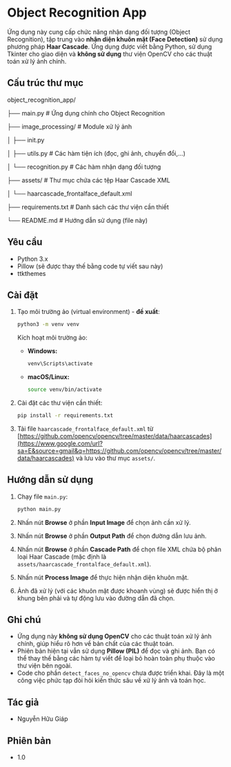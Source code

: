 # Object Recognition App

Ứng dụng này cung cấp chức năng nhận dạng đối tượng (Object Recognition), tập trung vào **nhận diện khuôn mặt (Face Detection)** sử dụng phương pháp **Haar Cascade**. Ứng dụng được viết bằng Python, sử dụng Tkinter cho giao diện và **không sử dụng** thư viện OpenCV cho các thuật toán xử lý ảnh chính.

## Cấu trúc thư mục

object_recognition_app/

├── main.py # Ứng dụng chính cho Object Recognition

├── image_processing/ # Module xử lý ảnh

│ ├── init.py

│ ├── utils.py # Các hàm tiện ích (đọc, ghi ảnh, chuyển đổi,...)

│ └── recognition.py # Các hàm nhận dạng đối tượng

├── assets/ # Thư mục chứa các tệp Haar Cascade XML

│ └── haarcascade_frontalface_default.xml

├── requirements.txt # Danh sách các thư viện cần thiết

└── README.md # Hướng dẫn sử dụng (file này)

## Yêu cầu

- Python 3.x
- Pillow (sẽ được thay thế bằng code tự viết sau này)
- ttkthemes

## Cài đặt

1.  Tạo môi trường ảo (virtual environment) - **đề xuất**:

    ```bash
    python3 -m venv venv
    ```

    Kích hoạt môi trường ảo:

    - **Windows:**

      ```bash
      venv\Scripts\activate
      ```

    - **macOS/Linux:**

      ```bash
      source venv/bin/activate
      ```

2.  Cài đặt các thư viện cần thiết:

    ```bash
    pip install -r requirements.txt
    ```

3.  Tải file `haarcascade_frontalface_default.xml` từ [https://github.com/opencv/opencv/tree/master/data/haarcascades](https://www.google.com/url?sa=E&source=gmail&q=https://github.com/opencv/opencv/tree/master/data/haarcascades) và lưu vào thư mục `assets/`.

## Hướng dẫn sử dụng

1.  Chạy file `main.py`:

    ```bash
    python main.py
    ```

2.  Nhấn nút **Browse** ở phần **Input Image** để chọn ảnh cần xử lý.
3.  Nhấn nút **Browse** ở phần **Output Path** để chọn đường dẫn lưu ảnh.
4.  Nhấn nút **Browse** ở phần **Cascade Path** để chọn file XML chứa bộ phân loại Haar Cascade (mặc định là `assets/haarcascade_frontalface_default.xml`).
5.  Nhấn nút **Process Image** để thực hiện nhận diện khuôn mặt.
6.  Ảnh đã xử lý (với các khuôn mặt được khoanh vùng) sẽ được hiển thị ở khung bên phải và tự động lưu vào đường dẫn đã chọn.

## Ghi chú

- Ứng dụng này **không sử dụng OpenCV** cho các thuật toán xử lý ảnh chính, giúp hiểu rõ hơn về bản chất của các thuật toán.
- Phiên bản hiện tại vẫn sử dụng **Pillow (PIL)** để đọc và ghi ảnh. Bạn có thể thay thế bằng các hàm tự viết để loại bỏ hoàn toàn phụ thuộc vào thư viện bên ngoài.
- Code cho phần `detect_faces_no_opencv` chưa được triển khai. Đây là một công việc phức tạp đòi hỏi kiến thức sâu về xử lý ảnh và toán học.

## Tác giả

- Nguyễn Hữu Giáp

## Phiên bản

- 1.0
